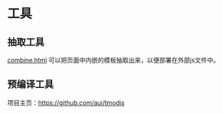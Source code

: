# 工具

##	抽取工具

[combine.html](http://aui.github.com/artTemplate/tools/combine.html) 可以把页面中内嵌的模板抽取出来，以便部署在外部js文件中。

##	预编译工具

项目主页：<https://github.com/aui/tmodjs>